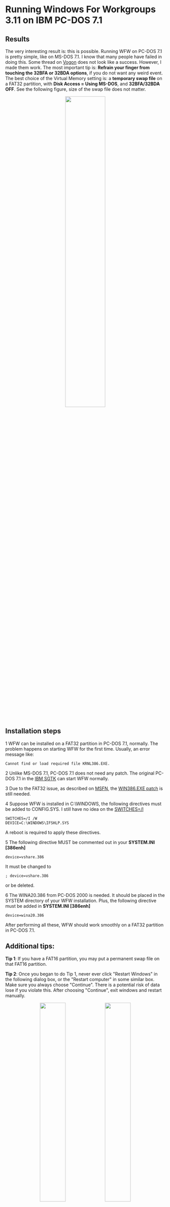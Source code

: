 # Running Windows For Workgroups 3.11 on IBM PC-DOS 7.1

## Results

The very interesting result is: this is possible. Running WFW on PC-DOS 7.1 is pretty simple, like on MS-DOS 7.1. I know that many people have failed in doing this. Some thread on [Vogon](https://www.vogons.org/viewtopic.php?f=61&t=67237) does not look like a success. However, I made them work. The most important tip is: **Refrain your finger from touching the 32BFA or 32BDA options**, if you do not want any weird event. The best choice of the Virtual Memory setting is: a **temporary swap file** on a FAT32 partition, with **Disk Access = Using MS-DOS**, and **32BFA/32BDA OFF**. See the following figure, size of the swap file does not matter. 

<p align="center">
  <img src="https://github.com/pufengdu/RetroFuns/assets/5275359/6f771d3e-5ca8-4462-8502-62644be66b1d" width="50%" />
</p>

## Installation steps

1 WFW can be installed on a FAT32 partition in PC-DOS 7.1, normally. The problem happens on starting WFW for the first time. Usually, an error message like:

```
Cannot find or load required file KRNL386.EXE.
```

2 Unlike MS-DOS 7.1, PC-DOS 7.1 does not need any patch. The original PC-DOS 7.1 in the [IBM SGTK](https://www.ibm.com/support/pages/ibm-serverguide-scripting-toolkit-dos-edition-version-1307) can start WFW normally.

3 Due to the FAT32 issue, as described on [MSFN](https://msfn.org/board/topic/155954-how-do-i-stop-garbled-directory-after-exiting-win311/), the [WIN386.EXE patch](https://msfn.org/board/topic/155954-how-do-i-stop-garbled-directory-after-exiting-win311/?do=findComment&comment=993173) is still needed.

4 Suppose WFW is installed in C:\WINDOWS, the following directives must be added to CONFIG.SYS. I still have no idea on the [SWITCHES=/I](https://msfn.org/board/topic/185983-what-is-the-function-of-switchesi-in-pc-dos-71-configsys/#comment-1258983)

```
SWITCHES=/I /W
DEVICE=C:\WINDOWS\IFSHLP.SYS
```

A reboot is required to apply these directives.

5 The following directive MUST be commented out in your **SYSTEM.INI [386enh]**

```
device=vshare.386
```

It must be changed to 

```
; device=vshare.386
```

or be deleted.

6 The WINA20.386 from PC-DOS 2000 is needed. It should be placed in the SYSTEM directory of your WFW installation. Plus, the following directive must be added in **SYSTEM.INI [386enh]**

```
device=wina20.386
```

After performing all these, WFW should work smoothly on a FAT32 partition in PC-DOS 7.1.

## Additional tips:

**Tip 1**: If you have a FAT16 partition, you may put a permanent swap file on that FAT16 partition.

**Tip 2**: Once you began to do Tip 1, never ever click "Restart Windows" in the following dialog box, or the "Restart computer" in some similar box. Make sure you always choose "Continue". There is a potential risk of data lose if you violate this. After choosing "Continue", exit windows and restart manually.

<p align="center">
  <img src=https://github.com/pufengdu/RetroFuns/assets/5275359/cc9f368c-401d-44ca-8f99-ebeae9b24627 width="40%" /> <img src=https://github.com/pufengdu/RetroFuns/assets/5275359/2b6b27ab-f07f-44e5-9aaf-76928126de80 width="40%" />
</p>

**Tip 3**: If you installed your WFW on a FAT16 partition in PC-DOS 7.1. All those installation steps are still needed to make it work for the first time! After that, you can enable permanent swap file and 32 BFA as described in Tip 2. Before you restart WFW, make sure to edit **SYSTEM.INI [386enh]**, now the 

```
device=vshare.386 
```

**MUST** be enabled. 

**Tip 4**: Be aware, after Tip 3, you are restricted to run programs that are stored on your FAT16 partition ONLY!. All attempt to execute a program on a FAT32 partition will result in Sector not found error like the following. 

Be sure to choose "A" in the case of the following figure!! Never choose "I", which may result in data lose here. However, you can copy files from other drives to your FAT16 partition.

![image](https://github.com/pufengdu/RetroFuns/assets/5275359/1fbda580-129a-4e3c-8491-e92a9b71b25d)

**Tip 5**: 32BDA can also be enabled after Tip4. Surely, a proper driver is needed. The MicroHouse MH32BIT.386 works in my case. The behavior does not change much.

![image](https://github.com/pufengdu/RetroFuns/assets/5275359/50c743f4-158d-4085-abeb-fac1fbd2d746)

After enabling 32BDA, add the following directive to your **SYSTEM.INI [386enh]** if your drive C is a FAT32 partition. Some rumors say this will help protecting your FAT32 drive in PC-DOS 7.1

```
ForceMapper=C
```

Remember that MS-DOS 7.1 has a **LOCK** command? PC-DOS 7.1 does not have this command. According to [RBIL](http://www.ctyme.com/intr/rb-2897.htm), LOCK command in MS-DOS 7.1 were essentially performed by INT 21H/AX=440DH. I tried to call that API in PC-DOS 7.1 using DEBUG. It's a success. But the behavior of WFW does not change.

That all I have done in installing WFW in PC-DOS 7.1.

